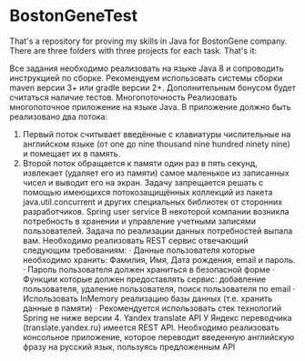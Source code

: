 # BostonGeneTest

That's a repository for proving my skills in Java for BostonGene company.
There are three folders with three projects for each task. That's it:

>>>>>>
Все задания необходимо реализовать на языке Java 8 и сопроводить инструкцией по сборке. Рекомендуем использовать системы сборки maven версии 3+ или gradle версии 2+. Дополнительным бонусом будет считаться наличие тестов.
Многопоточность
Реализовать многопоточное приложение на языке Java.
В приложение должно быть реализовано два потока:
1. Первый поток считывает введённые с клавиатуры числительные на английском языке (от one до nine thousand nine hundred ninety nine) и помещает их в память.
2. Второй поток обращается к памяти один раз в пять секунд, извлекает (удаляет его из памяти) самое маленькое из записанных чисел и выводит его на экран.
Задачу запрещается решать с помощью имеющихся потокозащищённых коллекций из пакета java.util.concurrent и других специальных библиотек от сторонних разработчиков.
Spring user service
В некоторой компании возникла потребность в хранении и управление учетными записями пользователей. Задача по реализации данных потребностей выпала вам.
Необходимо реализовать REST сервис отвечающий следующим требованиям:
·         Данные пользователя которые необходимо хранить: Фамилия, Имя, Дата рождения, email и пароль.
·         Пароль пользователя должен храниться в безопасной форме
·         Функции которые должен предоставлять сервис: добавление пользователя, удаление пользователя, поиск пользователя по email
·         Использовать InMemory реализацию базы данных (т.е. хранить данные в памяти)
·         Рекомендуется использовать стек технологий Spring не ниже версии 4.
Yandex translate API
У Яндекс переводчика (translate.yandex.ru) имеется REST API. Необходимо реализовать консольное приложение, которое переводит введенную английскую фразу на русский язык, пользуясь предложенным API
>>>>>

